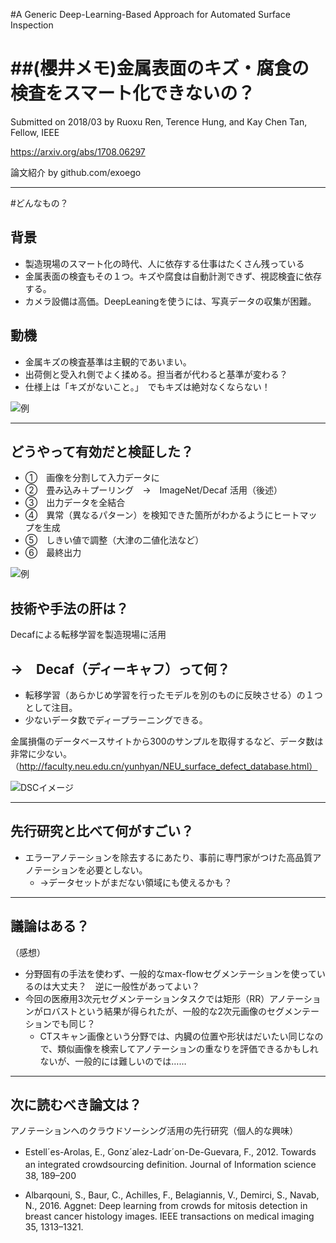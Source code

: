 
#A Generic Deep-Learning-Based Approach
for Automated Surface Inspection

##(櫻井メモ)金属表面のキズ・腐食の検査をスマート化できないの？
===

Submitted on 2018/03
by Ruoxu Ren, Terence Hung, and Kay Chen Tan, Fellow, IEEE


https://arxiv.org/abs/1708.06297

論文紹介 by github.com/exoego

---

#どんなもの？

## 背景

* 製造現場のスマート化の時代、人に依存する仕事はたくさん残っている
* 金属表面の検査もその１つ。キズや腐食は自動計測できず、視認検査に依存する。
* カメラ設備は高価。DeepLeaningを使うには、写真データの収集が困難。


## 動機
* 金属キズの検査基準は主観的であいまい。
* 出荷側と受入れ側でよく揉める。担当者が代わると基準が変わる？
* 仕様上は「キズがないこと。」　でもキズは絶対なくならない！

![例](https://image.ibb.co/dd5kM7/scratch01.jpg)

---

## どうやって有効だと検証した？

* ①　画像を分割して入力データに
* ②　畳み込み＋プーリング　→　ImageNet/Decaf 活用（後述）
* ③　出力データを全結合
* ④　異常（異なるパターン）を検知できた箇所がわかるようにヒートマップを生成
* ⑤　しきい値で調整（大津の二値化法など）
* ⑥　最終出力　　


![例](https://image.ibb.co/bTsnZS/scratch02.jpg)

## 技術や手法の肝は？

Decafによる転移学習を製造現場に活用

## →　Decaf（ディーキャフ）って何？
* 転移学習（あらかじめ学習を行ったモデルを別のものに反映させる）の１つとして注目。
* 少ないデータ数でディープラーニングできる。

金属損傷のデータベースサイトから300のサンプルを取得するなど、データ数は非常に少ない。（http://faculty.neu.edu.cn/yunhyan/NEU_surface_defect_database.html）

![DSCイメージ](http://faculty.neu.edu.cn/yunhyan/Webpage%20for%20article/NEU%20surface%20defect%20database/Fig.1.jpg)

---

## 先行研究と比べて何がすごい？

* エラーアノテーションを除去するにあたり、事前に専門家がつけた高品質アノテーションを必要としない。
	* →データセットがまだない領域にも使えるかも？

---

## 議論はある？

（感想）
* 分野固有の手法を使わず、一般的なmax-flowセグメンテーションを使っているのは大丈夫？　逆に一般性があってよい？
* 今回の医療用3次元セグメンテーションタスクでは矩形（RR）アノテーションがロバストという結果が得られたが、一般的な2次元画像のセグメンテーションでも同じ？
    * CTスキャン画像という分野では、内臓の位置や形状はだいたい同じなので、類似画像を検索してアノテーションの重なりを評価できるかもしれないが、一般的には難しいのでは……


---

## 次に読むべき論文は？

アノテーションへのクラウドソーシング活用の先行研究（個人的な興味）

+ Estell´es-Arolas, E., Gonz´alez-Ladr´on-De-Guevara, F., 2012. Towards　an integrated crowdsourcing definition. Journal of Information science　38, 189–200
* Albarqouni, S., Baur, C., Achilles, F., Belagiannis, V., Demirci, S., Navab, N., 2016. Aggnet: Deep learning from crowds for mitosis detection in breast cancer histology images. IEEE transactions on medical imaging 35, 1313–1321.

